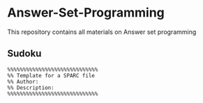 # Answer-Set-Programming
This repository contains all materials on Answer set programming
## Sudoku 
```
%%%%%%%%%%%%%%%%%%%%%%%%%%%%%
%% Template for a SPARC file
%% Author: 
%% Description:
%%%%%%%%%%%%%%%%%%%%%%%%%%%%%
```
